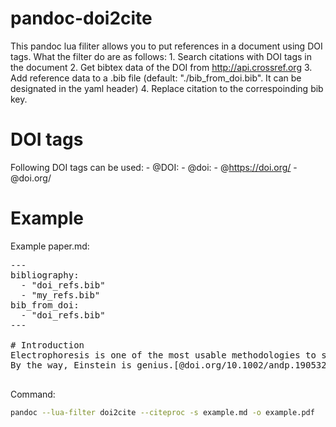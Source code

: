 # pandoc-doi2cite
This pandoc lua filiter allows you to put references in a document using DOI tags.
What the filter do are as follows:
    1. Search citations with DOI tags in the document
    2. Get bibtex data of the DOI from http://api.crossref.org
    3. Add reference data to a .bib file (default: "./bib_from_doi.bib". It can be designated in the yaml header)
    4. Replace citation to the correspoinding bib key.

# DOI tags
Following DOI tags can be used:
    - @DOI:
    - @doi:
    - @https://doi.org/
    - @doi.org/

# Example
Example paper.md:

<pre>
---
bibliography:
  - "doi_refs.bib"
  - "my_refs.bib"
bib_from_doi:
  - "doi_refs.bib"
---

# Introduction
Electrophoresis is one of the most usable methodologies to separate proteins.[@https://doi.org/10.1038/227680a0]
By the way, Einstein is genius.[@doi.org/10.1002/andp.19053221004;  @doi:10.1002/andp.19053220806; @DOI: 10.1002/andp.19053220607]

</pre>

Command:

```sh
pandoc --lua-filter doi2cite --citeproc -s example.md -o example.pdf
```
